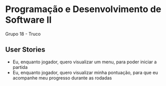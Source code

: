 # Programação e Desenvolvimento de Software II

Grupo 18 - Truco

## User Stories ## 

* Eu, enquanto jogador, quero visualizar um menu, para poder iniciar a partida 
* Eu, enquanto jogador, quero visualizar minha pontuação, para que eu acompanhe meu progresso durante as rodadas
